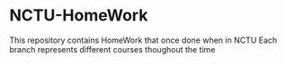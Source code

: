 # NCTU-HomeWork

This repository contains HomeWork that once done when in NCTU
Each branch represents different courses thoughout the time
